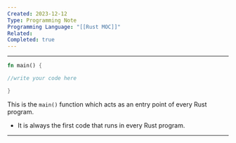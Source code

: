 ```yaml
---
Created: 2023-12-12
Type: Programming Note
Programming Language: "[[Rust MOC]]"
Related: 
Completed: true
---
```

---
``` rust
fn main() {

//write your code here

}
```

This is the `main()` function which acts as an entry point of every Rust program. 
- It is always the first code that runs in every Rust program.

---